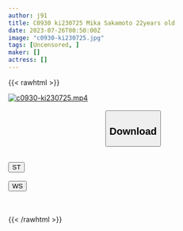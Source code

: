 ```yaml
---
author: j91
title: C0930 ki230725 Mika Sakamoto 22years old
date: 2023-07-26T00:50:00Z
image: "c0930-ki230725.jpg"
tags: [Uncensored, ]
maker: []
actress: []
---
```



{{< rawhtml >}}

<div class="video" data-videoid="llygkwwm3WTb7l">
    <a href="javascript:;">
        <img src="https://my.j91.asia/posts/c0930-ki230725/c0930-ki230725.jpg" width="WIDTH" height="HEIGHT" alt="c0930-ki230725.mp4" loading="lazy">
    </a>
</div>

<script type="text/javascript" src="https://j91.asia/asset/on-demand-st.js"></script>

<br>
  <link rel="stylesheet" href="https://j91.asia/asset/bs5.css">
  
  <center>
  <button class="btn btn-primary" type="button" data-bs-toggle="collapse" data-bs-target=".multi-collapse" aria-expanded="false" aria-controls="multiCollapseExample1 multiCollapseExample2"><h2>Download</h2></button></center>
</p>
<div class="row">
  <div class="col">
    <div class="collapse multi-collapse" id="multiCollapseExample1">
      <div class="card card-body">
	      	      <br>
<div class="buttons">  
<a href="https://streamtape.to/v/llygkwwm3WTb7l"><button class="btn-hover color-3"><i class="fa fa-download"></i> ST</button></a></div>
    </div>
  </div>
</div>
  <div class="col">
    <div class="collapse multi-collapse" id="multiCollapseExample2">
      <div class="card card-body">
	      <br>
<div class="buttons">
    <a href="https://wolfstream.tv/ad9ukw8wfvnj.html"><button class="btn-hover color-9"><i class="fa fa-download"></i> WS</button></a></div>
<br><br>
      </div>
    </div>
  </div>
</div>

{{< /rawhtml >}}